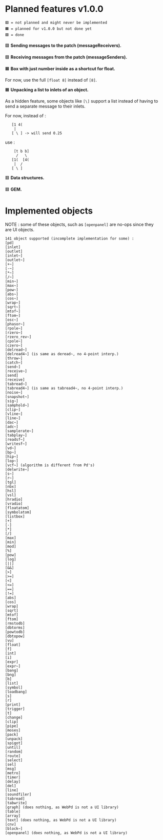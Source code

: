 # Planned features v1.0.0

```
🟥 = not planned and might never be implemented
🟧 = planned for v1.0.0 but not done yet
🟩 = done
```

🟩 **Sending messages to the patch (messageReceivers).** 

🟩 **Receiving messages from the patch (messageSenders).** 

🟧 **Box with just number inside as a shortcut for float.** 

For now, use the full `[float 8]` instead of `[8]`.

🟧 **Unpacking a list to inlets of an object.** 

As a hidden feature, some objects like `[\]` support a list instead of having to send a separate message to their inlets. 

For now, instead of :

```
   [1 4(
    |
   [ \ ] -> will send 0.25
```

use :

```
    [t b b]
     /   \
   [1(  [4(
    |  /
   [ \ ]
```

🟥 **Data structures.**

🟥 **GEM.**


# Implemented objects

NOTE : some of these objects, such as `[openpanel]` are no-ops since they are UI objects.

```
141 object supported (incomplete implementation for some) : 
[pd]
[inlet]
[outlet]
[inlet~]
[outlet~]
[+~]
[-~]
[*~]
[/~]
[min~]
[max~]
[pow~]
[abs~]
[cos~]
[wrap~]
[sqrt~]
[mtof~]
[ftom~]
[osc~]
[phasor~]
[rpole~]
[rzero~]
[rzero_rev~]
[cpole~]
[czero~]
[delread~]
[delread4~] (is same as deread~, no 4-point interp.)
[throw~]
[catch~]
[send~]
[receive~]
[send]
[receive]
[tabread~]
[tabread4~] (is same as tabread4~, no 4-point interp.)
[noise~]
[snapshot~]
[sig~]
[samphold~]
[clip~]
[vline~]
[line~]
[dac~]
[adc~]
[samplerate~]
[tabplay~]
[readsf~]
[writesf~]
[vd~]
[bp~]
[hip~]
[lop~]
[vcf~] (algorithm is different from Pd's)
[delwrite~]
[s~]
[r~]
[tgl]
[nbx]
[hsl]
[vsl]
[hradio]
[vradio]
[floatatom]
[symbolatom]
[listbox]
[+]
[-]
[*]
[/]
[max]
[min]
[mod]
[%]
[pow]
[log]
[||]
[&&]
[>]
[>=]
[<]
[<=]
[==]
[!=]
[abs]
[cos]
[wrap]
[sqrt]
[mtof]
[ftom]
[rmstodb]
[dbtorms]
[powtodb]
[dbtopow]
[vu]
[float]
[f]
[int]
[i]
[expr]
[expr~]
[bang]
[bng]
[b]
[list]
[symbol]
[loadbang]
[s]
[r]
[print]
[trigger]
[t]
[change]
[clip]
[pipe]
[moses]
[pack]
[unpack]
[spigot]
[until]
[random]
[route]
[select]
[sel]
[msg]
[metro]
[timer]
[delay]
[del]
[line]
[soundfiler]
[tabread]
[tabwrite]
[graph] (does nothing, as WebPd is not a UI library)
[table]
[array]
[text] (does nothing, as WebPd is not a UI library)
[cnv]
[block~]
[openpanel] (does nothing, as WebPd is not a UI library)
```